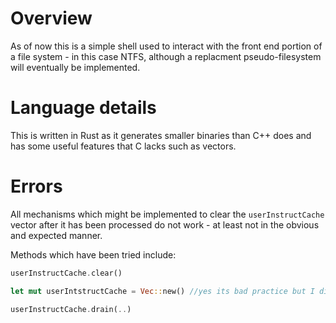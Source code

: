 # Overview

As of now this is a simple shell used to interact with the front end portion of a file system - in this case NTFS, although a replacment pseudo-filesystem will eventually be implemented.

# Language details

This is written in Rust as it generates smaller binaries than C++ does and has some useful features that C lacks such as vectors.

# Errors

All mechanisms which might be implemented to clear the `userInstructCache` vector after it has been processed do not work - at least not in the obvious and expected manner.

Methods which have been tried include:
```rust
userInstructCache.clear()

let mut userIntstructCache = Vec::new() //yes its bad practice but I didn't know what else to do

userInstructCache.drain(..)
```
